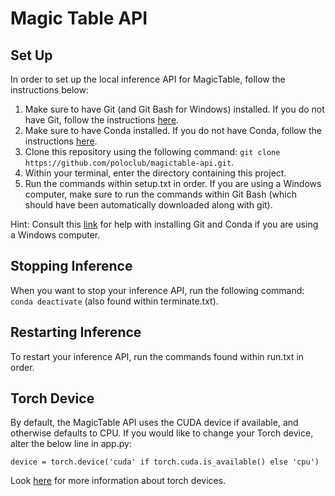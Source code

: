 # Magic Table API

## Set Up

In order to set up the local inference API for MagicTable, follow the instructions below:

1. Make sure to have Git (and Git Bash for Windows) installed. If you do not have Git, follow the instructions [here](https://github.com/git-guides/install-git).
2. Make sure to have Conda installed. If you do not have Conda, follow the instructions [here](https://conda.io/projects/conda/en/latest/user-guide/install/index.html).
3. Clone this repository using the following command: `git clone https://github.com/poloclub/magictable-api.git`.
4. Within your terminal, enter the directory containing this project.
5. Run the commands within setup.txt in order. If you are using a Windows computer, make sure to run the commands within Git Bash (which should have been automatically downloaded along with git).

Hint: Consult this [link](https://www.earthdatascience.org/workshops/setup-earth-analytics-python/setup-git-bash-conda/) for help with installing Git and Conda if you are using a Windows computer.
## Stopping Inference

When you want to stop your inference API, run the following command: `conda deactivate` (also found within terminate.txt).

## Restarting Inference

To restart your inference API, run the commands found within run.txt in order.

## Torch Device
By default, the MagicTable API uses the CUDA device if available, and otherwise defaults to CPU. If you would like to change your Torch device, alter the below line in app.py: 

`device = torch.device('cuda' if torch.cuda.is_available() else 'cpu')`

Look [here](https://pytorch.org/docs/stable/tensor_attributes.html#torch.device) for more information about torch devices.

